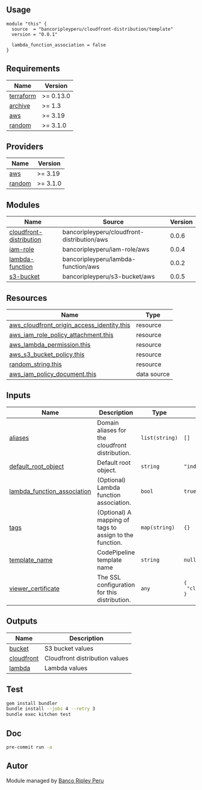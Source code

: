 ## Usage

```hcl
module "this" {
  source  = "bancoripleyperu/cloudfront-distribution/template"
  version = "0.0.1"

  lambda_function_association = false
}
```

<!-- BEGINNING OF PRE-COMMIT-TERRAFORM DOCS HOOK -->
## Requirements

| Name | Version |
|------|---------|
| <a name="requirement_terraform"></a> [terraform](#requirement\_terraform) | >= 0.13.0 |
| <a name="requirement_archive"></a> [archive](#requirement\_archive) | >= 1.3 |
| <a name="requirement_aws"></a> [aws](#requirement\_aws) | >= 3.19 |
| <a name="requirement_random"></a> [random](#requirement\_random) | >= 3.1.0 |

## Providers

| Name | Version |
|------|---------|
| <a name="provider_aws"></a> [aws](#provider\_aws) | >= 3.19 |
| <a name="provider_random"></a> [random](#provider\_random) | >= 3.1.0 |

## Modules

| Name | Source | Version |
|------|--------|---------|
| <a name="module_cloudfront-distribution"></a> [cloudfront-distribution](#module\_cloudfront-distribution) | bancoripleyperu/cloudfront-distribution/aws | 0.0.6 |
| <a name="module_iam-role"></a> [iam-role](#module\_iam-role) | bancoripleyperu/iam-role/aws | 0.0.4 |
| <a name="module_lambda-function"></a> [lambda-function](#module\_lambda-function) | bancoripleyperu/lambda-function/aws | 0.0.2 |
| <a name="module_s3-bucket"></a> [s3-bucket](#module\_s3-bucket) | bancoripleyperu/s3-bucket/aws | 0.0.5 |

## Resources

| Name | Type |
|------|------|
| [aws_cloudfront_origin_access_identity.this](https://registry.terraform.io/providers/hashicorp/aws/latest/docs/resources/cloudfront_origin_access_identity) | resource |
| [aws_iam_role_policy_attachment.this](https://registry.terraform.io/providers/hashicorp/aws/latest/docs/resources/iam_role_policy_attachment) | resource |
| [aws_lambda_permission.this](https://registry.terraform.io/providers/hashicorp/aws/latest/docs/resources/lambda_permission) | resource |
| [aws_s3_bucket_policy.this](https://registry.terraform.io/providers/hashicorp/aws/latest/docs/resources/s3_bucket_policy) | resource |
| [random_string.this](https://registry.terraform.io/providers/hashicorp/random/latest/docs/resources/string) | resource |
| [aws_iam_policy_document.this](https://registry.terraform.io/providers/hashicorp/aws/latest/docs/data-sources/iam_policy_document) | data source |

## Inputs

| Name | Description | Type | Default | Required |
|------|-------------|------|---------|:--------:|
| <a name="input_aliases"></a> [aliases](#input\_aliases) | Domain aliases for the cloudfront distribution. | `list(string)` | `[]` | no |
| <a name="input_default_root_object"></a> [default\_root\_object](#input\_default\_root\_object) | Default root object. | `string` | `"index.html"` | no |
| <a name="input_lambda_function_association"></a> [lambda\_function\_association](#input\_lambda\_function\_association) | (Optional) Lambda function association. | `bool` | `true` | no |
| <a name="input_tags"></a> [tags](#input\_tags) | (Optional) A mapping of tags to assign to the function. | `map(string)` | `{}` | no |
| <a name="input_template_name"></a> [template\_name](#input\_template\_name) | CodePipeline template name | `string` | `null` | no |
| <a name="input_viewer_certificate"></a> [viewer\_certificate](#input\_viewer\_certificate) | The SSL configuration for this distribution. | `any` | <pre>{<br>  "cloudfront_default_certificate": true<br>}</pre> | no |

## Outputs

| Name | Description |
|------|-------------|
| <a name="output_bucket"></a> [bucket](#output\_bucket) | S3 bucket values |
| <a name="output_cloudfront"></a> [cloudfront](#output\_cloudfront) | Cloudfront distribution values |
| <a name="output_lambda"></a> [lambda](#output\_lambda) | Lambda values |
<!-- END OF PRE-COMMIT-TERRAFORM DOCS HOOK -->

## Test

```sh
gem install bundler
bundle install --jobs 4 --retry 3
bundle exec kitchen test
```

## Doc

```sh
pre-commit run -a
```

## Autor
 
Module managed by [Banco Ripley Peru](https://ripley.com.pe)